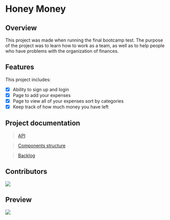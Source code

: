 # Honey Money
## Overview

This project was made when running the final bootcamp test. The purpose of the project was to learn how to work as a team, as well as to help people who have problems with the organization of finances.

## Features 

This project includes:
- [x] Ability to sign up and login
- [x] Page to add your expenses
- [x] Page to view all of your expenses sort by categories
- [x] Keep track of how much money you have left

## Project documentation
> [API](https://drive.google.com/file/d/1AVK6wPQoBmPHilBE8SMISRGmZEkzD-w5/view?usp=sharing)

> [Components structure](https://drive.google.com/file/d/11AzMZKc2hJw2uCkFejJcD1Jo9e-iuzlw/view?usp=sharing)

> [Backlog](https://drive.google.com/file/d/1fKpZREgyVuV9IvpnXcGBntaiJ9jFNnUA/view?usp=sharing)

## Contributors

<a href="https://github.com/salikovskiy/honey-money/graphs/contributors">
  <img src="https://contributors-img.web.app/image?repo=salikovskiy/honey-money" />
</a>

## Preview

<img src="https://i.ibb.co/hghV7f3/honey-money.jpg" />

